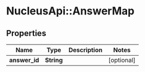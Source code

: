 # NucleusApi::AnswerMap

## Properties
Name | Type | Description | Notes
------------ | ------------- | ------------- | -------------
**answer_id** | **String** |  | [optional] 


